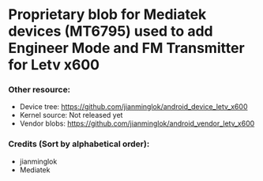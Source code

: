 # Proprietary blob for Mediatek devices (MT6795) used to add Engineer Mode and FM Transmitter for Letv x600

### Other resource:
  - Device tree: https://github.com/jianminglok/android_device_letv_x600
  - Kernel source: Not released yet
  - Vendor blobs: https://github.com/jianminglok/android_vendor_letv_x600

### Credits (Sort by alphabetical order):
  - jianminglok
  - Mediatek
